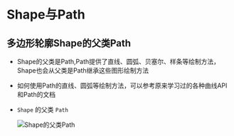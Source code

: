 # Shape与Path

## 多边形轮廓Shape的父类Path

+ Shape的父类是Path,Path提供了直线、圆弧、贝塞尔、样条等绘制方法，Shape也会从父类是Path继承这些图形绘制方法

+ 如何使用Path的直线、圆弧等绘制方法，可以参考原来学习过的各种曲线API和Path的文档

+ `Shape` 的父类 `Path`



  ![Shape的父类Path](images/Shape的父类Path.png)

